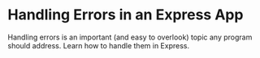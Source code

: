 # Handling Errors in an Express App
Handling errors is an important (and easy to overlook) topic any program should address. Learn how to handle them in Express.
